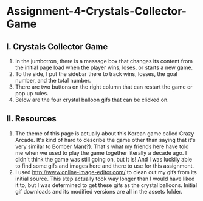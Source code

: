 # Assignment-4-Crystals-Collector-Game

I. Crystals Collector Game
------------
1. In the jumbotron, there is a message box that changes its content from the initial page load when the player wins, loses, or starts a new game.
2. To the side, I put the sidebar there to track wins, losses, the goal number, and the total number.
3. There are two buttons on the right column that can restart the game or pop up rules.
4. Below are the four crystal balloon gifs that can be clicked on.

II. Resources
------------
1. The theme of this page is actually about this Korean game called Crazy Arcade. It's kind of hard to describe the game other than saying that it's very similar to Bomber Man(?). That's what my friends here have told me when we used to play the game together literally a decade ago. I didn't think the game was still going on, but it is! And I was luckily able to find some gifs and images here and there to use for this assignment.
2. I used http://www.online-image-editor.com/ to clean out my gifs from its initial source. This step actually took way longer than I would have liked it to, but I was determined to get these gifs as the crystal balloons. Initial gif downloads and its modified versions are all in the assets folder.
